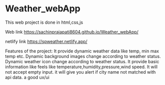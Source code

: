# Weather_webApp
This web project is done in html,css,js

Web link
https://sachinprajapati8604.github.io/Weather_webApp/

netlify link
https://spweather.netlify.app/

Features of the project:
It provide dynamic weather data like temp, min max temp etc.
Dynamic background images change according to weather status.
Dynamic weather icon change according to weather status.
It provide basic information like feels like temperature,humidity,pressure,wind speed.
It will not accept empty input.
it will give you alert if city name not matched with api data.
a good ux/ui
